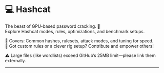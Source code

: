 # 💻 Hashcat  
The beast of GPU-based password cracking. 🐉  
Explore Hashcat modes, rules, optimizations, and benchmark setups.  

🔹 Covers: Common hashes, rulesets, attack modes, and tuning for speed.  
🔧 Got custom rules or a clever rig setup? Contribute and empower others!  

⚠️ Large files (like wordlists) exceed GitHub’s 25MB limit—please link them externally.

---
